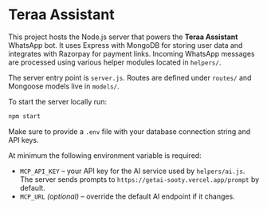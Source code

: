 # Teraa Assistant

This project hosts the Node.js server that powers the **Teraa Assistant** WhatsApp bot. It uses Express with MongoDB for storing user data and integrates with Razorpay for payment links. Incoming WhatsApp messages are processed using various helper modules located in `helpers/`.

The server entry point is `server.js`. Routes are defined under `routes/` and Mongoose models live in `models/`.

To start the server locally run:

```bash
npm start
```

Make sure to provide a `.env` file with your database connection string and API keys.

At minimum the following environment variable is required:

- `MCP_API_KEY` – your API key for the AI service used by `helpers/ai.js`. The
 server sends prompts to `https://getai-sooty.vercel.app/prompt` by default.
- `MCP_URL` *(optional)* – override the default AI endpoint if it changes.
